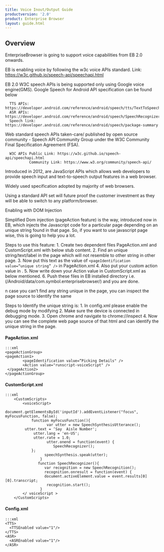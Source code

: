 ```yaml
---
title: Voice Inout/Output Guide
productversion: '2.0'
product: Enterprise Browser
layout: guide.html
---
```

## Overview

EnterpriseBrowser is going to support voice capabilities from EB 2.0 onwards.

EB is enabling voice by following the w3c voice APIs standard.
       Link: https://w3c.github.io/speech-api/speechapi.html                                        

EB 2.0 W3C speech APIs is being supported only using Google voice engine(GMS).
Google Speech  for Android  API specification can be found below

      TTS APIs: https://developer.android.com/reference/android/speech/tts/TextToSpeech
      ASR APIs: https://developer.android.com/reference/android/speech/SpeechRecognizer
      Speech link: https://developer.android.com/reference/android/speech/package-summary

Web standard speech APIs taken-care/ published by open source community - Speech API Community Group under the W3C Community Final Specification Agreement (FSA). 

      W3C APIs Public Link: https://w3c.github.io/speech-api/speechapi.html
               Community Link: https://www.w3.org/community/speech-api/
Introduced in 2012, are JavaScript APIs which allows web developers to provide speech input and text-to-speech output features in a web browser.

Widely used specification adopted by majority of web browsers.

Using a standard API set will future proof the customer investment as they will be able to switch to any platform/browser.

Enabling with DOM Injection

Simplified Dom injection (pageAction feature) is the way, introduced now in EB, which injects the Javascript code for a particular page depending on an unique string found in that page. So, if you want to use javascript page wise, this is going to help you a lot.

Steps to use this feature:
     1. Create two dependent files PageAction.xml and CustomScript.xml with below stub content.
     2. Find an unique string/text/label in the page which will not resemble to other string in other page.
     3. Now put this text as the value of `<pageIdentification value=“unique string” />` in PageAction.xml 
     4. Also put your custom action value in <Action value=“myScript1”/> .
     5. Now write down your Action value in CustomScript.xml as below mentioned.
     6. Push these files in EB installed directory i.e. (/Android/data/com.symbol.enterprisebrowser/) and you are done.


n case you can’t find any string unique in the page, you can inspect the page source to identify the same

Steps to Identify the unique string is:
     1. In config.xml please enable the debug mode by modifying <DebugModeEnable value="1"/>
     2. Make sure the device is connected in debugging mode.
     3. Open chrome and navigate to chrome://inspect
     4. Now you can see the complete web page source of that html and can identify the unique string in the page.

#### PageAction.xml

	:::xml
	<pageActionGroup>
	<pageAction1> 
	        <pageIdentification value=“Picking Details" />
	        <Action value="runscript-voiceScript" />
	 </pageAction2>
	</pageActionGroup>


#### CustomScript.xml

	:::xml
		<CustomScripts>
			<voiceScript>
		        document.getElementsById('inputId').addEventListener("focus", myFocusFunction, false);
		        function myFocusFunction(){
		               var utter = new SpeechSynthesisUtterance();
			 utter.text = ‘Say  Aisle Number';
		     	 utter.lang = 'en-US';
		     	 utter.rate = 1.0;
		               utter.onend = function(event) {
		                  SpeechRecognizer();
		      	};
		              speechSynthesis.speak(utter);        
		            }
		           function SpeechRecognizer(){
		              var recognition = new SpeechRecognition();
		              recognition.onresult = function(event) {
		              document.activeElement.value = event.results[0][0].transcript;
		               recognition.start();
		            }
		    </ voiceScript >
		</CustomScripts>

#### Config.xml

	:::xml
	<TTS>
	  <TTSEnabled value="1"/>
	</TTS>
	<ASR>
	  <ASREnabled value="1"/>
	</ASR>


